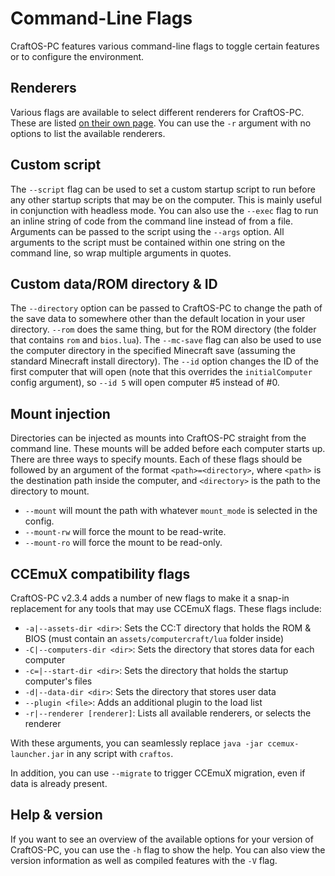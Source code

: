 # Command-Line Flags
CraftOS-PC features various command-line flags to toggle certain features or to configure the environment.

## Renderers
Various flags are available to select different renderers for CraftOS-PC. These are listed [on their own page](renderers). You can use the `-r` argument with no options to list the available renderers.

## Custom script
The `--script` flag can be used to set a custom startup script to run before any other startup scripts that may be on the computer. This is mainly useful in conjunction with headless mode. You can also use the `--exec` flag to run an inline string of code from the command line instead of from a file. Arguments can be passed to the script using the `--args` option. All arguments to the script must be contained within one string on the command line, so wrap multiple arguments in quotes.

## Custom data/ROM directory & ID
The `--directory` option can be passed to CraftOS-PC to change the path of the save data to somewhere other than the default location in your user directory. `--rom` does the same thing, but for the ROM directory (the folder that contains `rom` and `bios.lua`). The `--mc-save` flag can also be used to use the computer directory in the specified Minecraft save (assuming the standard Minecraft install directory). The `--id` option changes the ID of the first computer that will open (note that this overrides the `initialComputer` config argument), so `--id 5` will open computer #5 instead of #0.

## Mount injection
Directories can be injected as mounts into CraftOS-PC straight from the command line. These mounts will be added before each computer starts up. There are three ways to specify mounts. Each of these flags should be followed by an argument of the format `<path>=<directory>`, where `<path>` is the destination path inside the computer, and `<directory>` is the path to the directory to mount.
* `--mount` will mount the path with whatever `mount_mode` is selected in the config.
* `--mount-rw` will force the mount to be read-write.
* `--mount-ro` will force the mount to be read-only.

## CCEmuX compatibility flags
CraftOS-PC v2.3.4 adds a number of new flags to make it a snap-in replacement for any tools that may use CCEmuX flags. These flags include:
* `-a|--assets-dir <dir>`:            Sets the CC:T directory that holds the ROM & BIOS (must contain an `assets/computercraft/lua` folder inside)
* `-C|--computers-dir <dir>`:         Sets the directory that stores data for each computer
* `-c=|--start-dir <dir>`:            Sets the directory that holds the startup computer's files
* `-d|--data-dir <dir>`:              Sets the directory that stores user data
* `--plugin <file>`:                  Adds an additional plugin to the load list
* `-r|--renderer [renderer]`:         Lists all available renderers, or selects the renderer

With these arguments, you can seamlessly replace `java -jar ccemux-launcher.jar` in any script with `craftos`.

In addition, you can use `--migrate` to trigger CCEmuX migration, even if data is already present.

## Help & version
If you want to see an overview of the available options for your version of CraftOS-PC, you can use the `-h` flag to show the help. You can also view the version information as well as compiled features with the `-V` flag.
